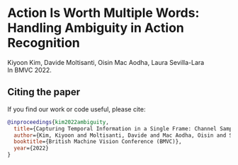 # Action Is Worth Multiple Words: Handling Ambiguity in Action Recognition

Kiyoon Kim, Davide Moltisanti, Oisin Mac Aodha, Laura Sevilla-Lara  
In BMVC 2022.


## Citing the paper

If you find our work or code useful, please cite:

```BibTeX
@inproceedings{kim2022ambiguity,
  title={Capturing Temporal Information in a Single Frame: Channel Sampling Strategies for Action Recognition},
  author={Kim, Kiyoon and Moltisanti, Davide and Mac Aodha, Oisin and Sevilla-Lara, Laura},
  booktitle={British Machine Vision Conference (BMVC)},
  year={2022}
}
